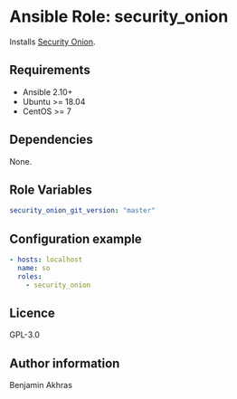 # Ansible Role: security_onion

Installs [Security Onion](https://github.com/Security-Onion-Solutions/securityonion).

## Requirements

- Ansible 2.10+
- Ubuntu >= 18.04
- CentOS >= 7

## Dependencies

None.

## Role Variables

```yaml
security_onion_git_version: "master"
```

## Configuration example

```yaml
- hosts: localhost
  name: so
  roles:
    - security_onion
```

## Licence

GPL-3.0

## Author information

Benjamin Akhras
